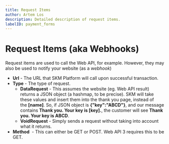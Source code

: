 ```yaml
---
title: Request Items
author: Artem Los
description: Detailed description of request items.
labelID: payment_forms
---
```

# Request Items (aka Webhooks)

Request items are used to call the Web API, for example. However, they may also be used to notify your website (as a <em>webhook</em>)

<ul>
 	<li><strong>Url</strong> - The URL that SKM Platform will call upon successful transaction.</li>
 	<li><strong>Type</strong> - The type of request.
<ul>
 	<li><strong>DataRequest</strong> - This assumes the website (eg. Web API result) returns a JSON object (a hashmap, to be precise). SKM will take these values and insert them into the thank you page, instead of the <strong>[name]</strong>. So, if JSON object is <strong>{"key":"ABCD"}</strong>, and our message contains <strong>Thank you. Your key is [key].</strong>, the customer will see <strong>Thank you. Your key is ABCD</strong>.</li>
 	<li><strong>VoidRequest</strong> - Simply sends a request without taking into account what it returns.</li>
</ul>
</li>
 	<li><strong>Method</strong>  - This can either be GET or POST. Web API 3 requires this to be GET.</li>
</ul>

